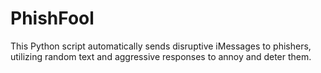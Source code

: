 # PhishFool
This Python script automatically sends disruptive iMessages to phishers, utilizing random text and aggressive responses to annoy and deter them.
